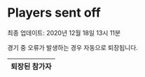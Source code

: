 # Players sent off
최종 업데이트: 2020년 12월 18일 13시 11분


경기 중 오류가 발생하는 경우 자동으로 퇴장됩니다.


| 퇴장된 참가자 |
|:---:|